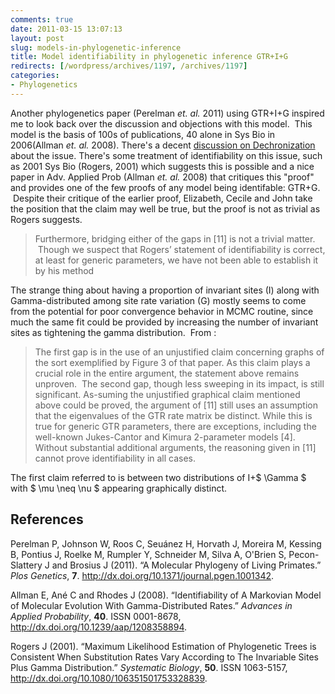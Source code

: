 ```yaml
---
comments: true
date: 2011-03-15 13:07:13
layout: post
slug: models-in-phylogenetic-inference
title: Model identifiability in phylogenetic inference GTR+I+G
redirects: [/wordpress/archives/1197, /archives/1197]
categories:
- Phylogenetics
---
```


Another phylogenetics paper (Perelman _et. al._ 2011) using GTR+I+G inspired me to look back over the discussion and objections with this model.  This model is the basis of 100s of publications, 40 alone in Sys Bio in 2006(Allman _et. al._ 2008).  There's a decent [discussion on Dechronization](http://treethinkers.blogspot.com/2009/04/when-we-fail-mrbayes.html) about the issue.  There's some treatment of identifiability on this issue, such as 2001 Sys Bio (Rogers, 2001) which suggests this is possible and a nice paper in Adv. Applied Prob (Allman _et. al._ 2008) that critiques this "proof" and provides one of the few proofs of any model being identifable: GTR+G.  Despite their critique of the earlier proof, Elizabeth, Cecile and John take the position that the claim may well be true, but the proof is not as trivial as Rogers suggests.


> Furthermore, bridging either of the gaps in [11] is not a trivial matter.  Though we suspect that Rogers’ statement of identifiability is correct, at least for generic parameters, we have not been able to establish it by his method




The strange thing about having a proportion of invariant sites (I) along with Gamma-distributed among site rate variation (G) mostly seems to come from the potential for poor convergence behavior in MCMC routine, since much the same fit could be provided by increasing the number of invariant sites as tightening the gamma distribution.  From :


> The first gap is in the use of an unjustified claim concerning graphs of the sort exemplified by Figure 3 of that paper. As this claim plays a crucial role in the entire argument, the statement above remains unproven.  The second gap, though less sweeping in its impact, is still significant. As-suming the unjustified graphical claim mentioned above could be proved, the argument of [11] still uses an assumption that the eigenvalues of the GTR rate matrix be distinct. While this is true for generic GTR parameters, there are exceptions, including the well-known Jukes-Cantor and Kimura 2-parameter models [4]. Without substantial additional arguments, the reasoning given in [11] cannot prove identifiability in all cases.




The first claim referred to is between two distributions of I+$ \Gamma $ with $ \mu \neq \nu $ appearing graphically distinct.
## References

<p>Perelman P, Johnson W, Roos C, Seuánez H, Horvath J, Moreira M, Kessing B, Pontius J, Roelke M, Rumpler Y, Schneider M, Silva A, O'Brien S, Pecon-Slattery J and Brosius J (2011).
&ldquo;A Molecular Phylogeny of Living Primates.&rdquo;
<EM>Plos Genetics</EM>, <B>7</B>.
<a href="http://dx.doi.org/10.1371/journal.pgen.1001342">http://dx.doi.org/10.1371/journal.pgen.1001342</a>.
<p>Allman E, Ané C and Rhodes J (2008).
&ldquo;Identifiability of A Markovian Model of Molecular Evolution With Gamma-Distributed Rates.&rdquo;
<EM>Advances in Applied Probability</EM>, <B>40</B>.
ISSN 0001-8678, <a href="http://dx.doi.org/10.1239/aap/1208358894">http://dx.doi.org/10.1239/aap/1208358894</a>.
<p>Rogers J (2001).
&ldquo;Maximum Likelihood Estimation of Phylogenetic Trees is Consistent When Substitution Rates Vary According to The Invariable Sites Plus Gamma Distribution.&rdquo;
<EM>Systematic Biology</EM>, <B>50</B>.
ISSN 1063-5157, <a href="http://dx.doi.org/10.1080/106351501753328839">http://dx.doi.org/10.1080/106351501753328839</a>.
